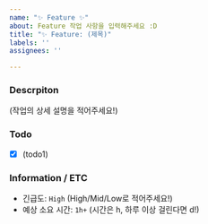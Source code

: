 ```yaml
---
name: "✨ Feature ✨"
about: Feature 작업 사항을 입력해주세요 :D
title: "✨ Feature: (제목)"
labels: ''
assignees: ''

---
```


### Descrpiton
(작업의 상세 설명을 적어주세요!)

### Todo
- [x] (todo1)

### Information / ETC
- 긴급도: `High` (High/Mid/Low로 적어주세요!)
- 예상 소요 시간: `1h+` (시간은 h, 하루 이상 걸린다면 d!)
